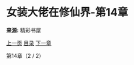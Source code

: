 # 女装大佬在修仙界-第14章

**来源:** 精彩书屋

[上一页](/shu/33510/1245831.html) [目录](/shu/33510.html) [下一章](/shu/33510/1245832.html)

第14章（2 / 2）
